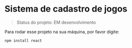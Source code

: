 <h1>Sistema de cadastro de jogos</h1>

>Status do projeto: EM desenvolvimento

Para rodar esse projeto na sua máquina, por favor digite:

```
npm install react
```
